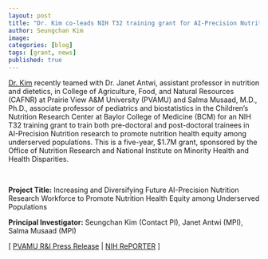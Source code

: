 ```yaml
---
layout: post
title: "Dr. Kim co-leads NIH T32 training grant for AI-Precision Nutrition Research to Promote Nutrition Health Equity among Underserved Populations"
author: Seungchan Kim
image: 
categories: [blog]
tags: [grant, news]
published: true
---
```



[Dr. Kim](/team/seungchan-kim) recently teamed with Dr. Janet Antwi, assistant professor in nutrition and dietetics, in College of Agriculture, Food, and Natural Resources (CAFNR) at Prairie View A&M University (PVAMU) and Salma Musaad, M.D., Ph.D., associate professor of pediatrics and biostatistics in the Children’s Nutrition Research Center at Baylor College of Medicine (BCM) for an NIH T32 training grant to train both pre-doctoral and post-doctoral trainees in AI-Precision Nutrition research to promote nutrition health equity among underserved populations.  This is a five-year, $1.7M grant, sponsored by the Office of Nutrition Research and National Institute on Minority Health and Health Disparities.  



<br/>

**Project Title:** Increasing and Diversifying Future AI-Precision Nutrition Research Workforce to Promote Nutrition Health Equity among Underserved Populations

**Principal Investigator:** Seungchan Kim (Contact PI), Janet Antwi (MPI), Salma Musaad (MPI)

[ [PVAMU R&I Press Release](https://www.pvamu.edu/research/post/multidisciplinary-team-wins-1-7-million-nih-training-grant-for-ai-precision-nutrition-in-underserved-communities/) | [NIH RePORTER](https://reporter.nih.gov/search/uuo1UpUnTkiiTrvblydTiw/project-details/10752165) ]

